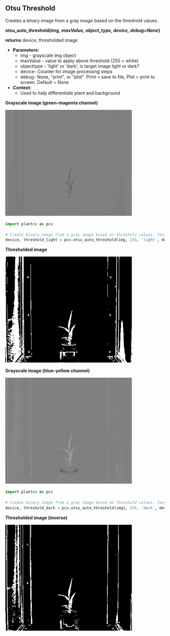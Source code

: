 ## Otsu Threshold

Creates a binary image from a gray image based on the threshold values. 

**otsu_auto_threshold(*img, maxValue, object_type, device, debug=None*)**

**returns** device, thresholded image

- **Parameters:**
    - img - grayscale img object
    - maxValue - value to apply above threshold (255 = white)
    - objecttype - 'light' or 'dark', is target image light or dark?
    - device- Counter for image processing steps
    - debug- None, "print", or "plot". Print = save to file, Plot = print to screen. Default = None
- **Context:**
    - Used to help differentiate plant and background

**Grayscale image (green-magenta channel)**

![Screenshot](img/documentation_images/otsu_threshold/original_image1.jpg)


```python
import plantcv as pcv

# Create binary image from a gray image based on threshold values. Targeting light objects in the image.
device, threshold_light = pcv.otsu_auto_threshold(img, 255, 'light', device, debug="print")
```

**Thresholded image**

![Screenshot](img/documentation_images/otsu_threshold/thresholded_light.jpg)

**Grayscale image (blue-yellow channel)**

![Screenshot](img/documentation_images/otsu_threshold/original_image.jpg)

```python
import plantcv as pcv

# Create binary image from a gray image based on threshold values. Targeting dark objects in the image.
device, threshold_dark = pcv.otsu_auto_threshold(img1, 255, 'dark', device, debug="print")
```

**Thresholded image (inverse)**

![Screenshot](img/documentation_images/otsu_threshold/thresholded_dark.jpg)
